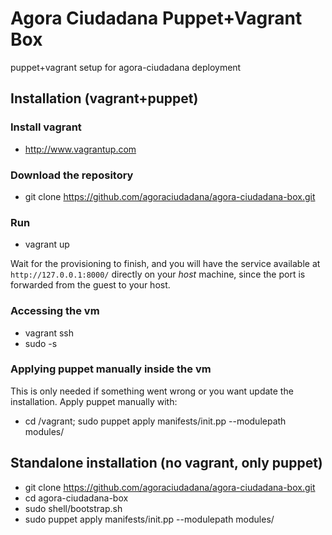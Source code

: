 # Agora Ciudadana Puppet+Vagrant Box

puppet+vagrant setup for agora-ciudadana deployment

## Installation (vagrant+puppet)

### Install vagrant

* http://www.vagrantup.com

### Download the repository

* git clone https://github.com/agoraciudadana/agora-ciudadana-box.git

### Run

* vagrant up

Wait for the provisioning to finish, and you will have the service available at `http://127.0.0.1:8000/` directly on your *host* machine, since the port is forwarded from the guest to your host.

### Accessing the vm

* vagrant ssh
* sudo -s

### Applying puppet manually inside the vm

This is only needed if something went wrong or you want update the installation. Apply puppet manually with:

* cd /vagrant; sudo puppet apply manifests/init.pp --modulepath modules/

## Standalone installation (no vagrant, only puppet)

* git clone https://github.com/agoraciudadana/agora-ciudadana-box.git
* cd agora-ciudadana-box
* sudo shell/bootstrap.sh
* sudo puppet apply manifests/init.pp --modulepath modules/